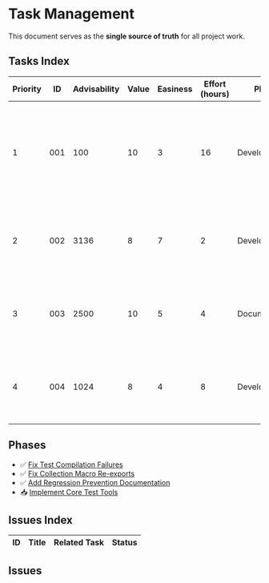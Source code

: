 # Task Management

This document serves as the **single source of truth** for all project work.

## Tasks Index

| Priority | ID  | Advisability | Value | Easiness | Effort (hours) | Phase | Status | Task | Description |
|----------|-----|--------------|-------|----------|----------------|-------|--------|------|-------------|
| 1 | 001 | 100 | 10 | 3 | 16 | Development | ✅ (Completed) | [Fix Test Compilation Failures](completed/001_fix_test_compilation_failures.md) | Resolve widespread compilation failures in test_tools test suite by correcting conditional compilation logic |
| 2 | 002 | 3136 | 8 | 7 | 2 | Development | ✅ (Completed) | [Fix Collection Macro Re-exports](completed/002_fix_collection_macro_reexports.md) | Fix collection constructor macro re-export visibility in test_tools aggregation layer |
| 3 | 003 | 2500 | 10 | 5 | 4 | Documentation | ✅ (Completed) | [Add Regression Prevention Documentation](completed/003_add_regression_prevention_documentation.md) | Add comprehensive doc comments and guidance to prevent test compilation regressions |
| 4 | 004 | 1024 | 8 | 4 | 8 | Development | 📥 (Backlog) | [Implement Core Test Tools](backlog/004_implement_core_test_tools.md) | Implement functions for generating test data and macros for common test patterns |

## Phases

*   ✅ [Fix Test Compilation Failures](completed/001_fix_test_compilation_failures.md)
*   ✅ [Fix Collection Macro Re-exports](completed/002_fix_collection_macro_reexports.md)
*   ✅ [Add Regression Prevention Documentation](completed/003_add_regression_prevention_documentation.md)
*   📥 [Implement Core Test Tools](backlog/004_implement_core_test_tools.md)

## Issues Index

| ID | Title | Related Task | Status |
|----|-------|--------------|--------|

## Issues
